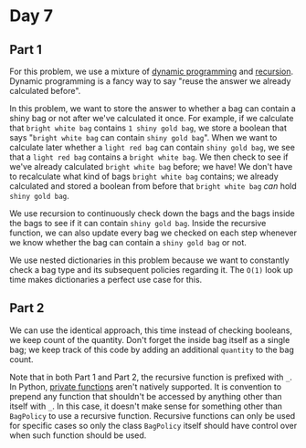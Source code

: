 # Day 7

## Part 1

For this problem, we use a mixture of [dynamic programming](https://en.wikipedia.org/wiki/Dynamic_programming) and [recursion](https://en.wikipedia.org/wiki/Recursion_(computer_science)). Dynamic programming is a fancy way to say "reuse the answer we already calculated before".

In this problem, we want to store the answer to whether a bag can contain a shiny bag or not after we've calculated it once. For example, if we calculate that `bright white bag` contains `1 shiny gold bag`, we store a boolean that says "`bright white bag` can contain `shiny gold bag`". When we want to calculate later whether a `light red bag` can contain `shiny gold bag`, we see that a `light red bag` contains a `bright white bag`. We then check to see if we've already calculated `bright white bag` before; we have! We don't have to recalculate what kind of bags `bright white bag` contains; we already calculated and stored a boolean from before that `bright white bag` _can_ hold `shiny gold bag`.

We use recursion to continuously check down the bags and the bags inside the bags to see if it can contain `shiny gold bag`. Inside the recursive function, we can also update every bag we checked on each step whenever we know whether the bag can contain a `shiny gold bag` or not.

We use nested dictionaries in this problem because we want to constantly check a bag type and its subsequent policies regarding it. The `O(1)` look up time makes dictionaries a perfect use case for this.

## Part 2

We can use the identical approach, this time instead of checking booleans, we keep count of the quantity. Don't forget the inside bag itself as a single bag; we keep track of this code by adding an additional `quantity` to the bag count.

Note that in both Part 1 and Part 2, the recursive function is prefixed with `_`. In Python, [private functions](https://stackoverflow.com/questions/1020749/what-are-public-private-and-protected-in-object-oriented-programming) aren't natively supported. It is convention to prepend any function that shouldn't be accessed by anything other than itself with `_`. In this case, it doesn't make sense for something other than `BagPolicy` to use a recursive function. Recursive functions can only be used for specific cases so only the class `BagPolicy` itself should have control over when such function should be used.
